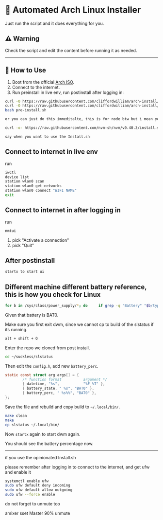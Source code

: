 # 🧪 Automated Arch Linux Installer

Just run the script and it does everything for you.

## ⚠️ Warning

Check the script and edit the content before running it as needed.

---

## 🚀 How to Use

1. Boot from the official [Arch ISO](https://archlinux.org/download/).
2. Connect to the internet.
3. Run preinstall in live env, run postinstall after logging in:

```bash
curl -O https://raw.githubusercontent.com/cliffordwilliam/arch-install/main/pre-install.sh
curl -O https://raw.githubusercontent.com/cliffordwilliam/arch-install/main/post-install.sh
bash pre-install.sh

or you can just do this immeditalte, this is for node btw but i mean you can use bash immediately

curl -o- https://raw.githubusercontent.com/nvm-sh/nvm/v0.40.3/install.sh | bash

say when you want to use the Install.sh
```

## Connect to internet in live env

run

```bash
iwctl
device list
station wlan0 scan
station wlan0 get-networks
station wlan0 connect "WIFI NAME"
exit
```

## Connect to internet in after logging in

run

```bash
nmtui
```

1. pick "Activate a connection"
2. pick "Quit"

## After postinstall

```bash
startx to start ui
```

## Different machine different battery reference, this is how you check for Linux

```bash
for b in /sys/class/power_supply/*; do     if grep -q "Battery" "$b/type" 2>/dev/null; then         basename "$b";     fi; done
```

Given that battery is BAT0.

Make sure you first exit dwm, since we cannot cp to build of the slstatus if its running.

```bash
alt + shift + Q
```

Enter the repo we cloned from post install.

```bash
cd ~/suckless/slstatus
```

Then edit the `config.h`, add new `battery_perc`.

```config.h
static const struct arg args[] = {
        /* function format          argument */
        { datetime, "%s",           "%F %T" },
        { battery_state, " %s", "BAT0" },
        { battery_perc, " %s%%", "BAT0" },
};
```

Save the file and rebuild and copy build to `~/.local/bin/`.

```bash
make clean
make
cp slstatus ~/.local/bin/
```

Now `startx` again to start dwm again.

You should see the battery percentage now.

---

if you use the opinionated Install.sh

please remember after logging in to connect to the internet, and get ufw and enable it

```bash
systemctl enable ufw
sudo ufw default deny incoming
sudo ufw default allow outgoing
sudo ufw --force enable
```

do not forget to unmute too

amixer sset Master 90% unmute
